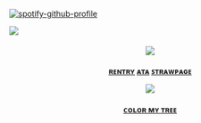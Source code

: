 



[![spotify-github-profile](https://spotify-github-profile.kittinanx.com/api/view?uid=amwonvf2avhdwndphxsrhb8g5&cover_image=true&theme=natemoo-re&show_offline=false&background_color=121212&interchange=false&bar_color_cover=true&bar_color=53b14f)](https://github.com/kittinan/spotify-github-profile)
  
![](https://files.catbox.moe/83taku.png)
</h4> 
<h4 align="center">

  ![](https://komarev.com/ghpvc/?username=Iovefool&color=grey&style=flat-square&label=˚ʚ♡ɞ˚)
</h4>
</p>

<h4 align="center">
  
  [<ins>ʀᴇɴᴛʀʏ</ins>](https://rentry.co/slipstream) [<ins>ᴀᴛᴀ</ins>](https://calamity.atabook.org/) [<ins>ꜱᴛʀᴀᴡᴘᴀɢᴇ</ins>](https://sun2theshrine.straw.page/)


![](https://files.catbox.moe/u4pdti.png)


<h4 align="center">
  
[<ins>ᴄᴏʟᴏʀ ᴍʏ ᴛʀᴇᴇ</ins>](https://colormytree.me/2024/01JE9VWSQKA5TFYWGT97X64REF)

